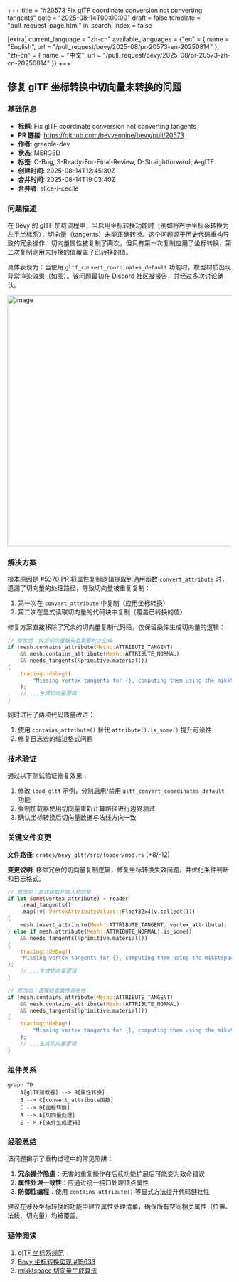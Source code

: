 +++
title = "#20573 Fix glTF coordinate conversion not converting tangents"
date = "2025-08-14T00:00:00"
draft = false
template = "pull_request_page.html"
in_search_index = false

[extra]
current_language = "zh-cn"
available_languages = {"en" = { name = "English", url = "/pull_request/bevy/2025-08/pr-20573-en-20250814" }, "zh-cn" = { name = "中文", url = "/pull_request/bevy/2025-08/pr-20573-zh-cn-20250814" }}
+++

## 修复 glTF 坐标转换中切向量未转换的问题

### 基础信息
- **标题**: Fix glTF coordinate conversion not converting tangents
- **PR 链接**: https://github.com/bevyengine/bevy/pull/20573
- **作者**: greeble-dev
- **状态**: MERGED
- **标签**: C-Bug, S-Ready-For-Final-Review, D-Straightforward, A-glTF
- **创建时间**: 2025-08-14T12:45:30Z
- **合并时间**: 2025-08-14T19:03:40Z
- **合并者**: alice-i-cecile

### 问题描述
在 Bevy 的 glTF 加载流程中，当启用坐标转换功能时（例如将右手坐标系转换为左手坐标系），切向量（tangents）未能正确转换。这个问题源于历史代码重构导致的冗余操作：切向量属性被复制了两次，但只有第一次复制应用了坐标转换，第二次复制则用未转换的值覆盖了已转换的值。

具体表现为：当使用 `gltf_convert_coordinates_default` 功能时，模型材质出现异常渲染效果（如图）。该问题最初在 Discord 社区被报告，并经过多次讨论确认。

<img width="995" height="565" alt="image" src="https://github.com/user-attachments/assets/20aada7a-39fe-4527-b257-c5efb4555aaf" />

### 解决方案
根本原因是 #5370 PR 将属性复制逻辑提取到通用函数 `convert_attribute` 时，遗漏了切向量的处理路径，导致切向量被重复复制：
1. 第一次在 `convert_attribute` 中复制（应用坐标转换）
2. 第二次在显式读取切向量的代码块中复制（覆盖已转换的值）

修复方案直接移除了冗余的切向量复制代码段，仅保留条件生成切向量的逻辑：
```rust
// 修改后：仅当切向量缺失且需要时才生成
if !mesh.contains_attribute(Mesh::ATTRIBUTE_TANGENT)
    && mesh.contains_attribute(Mesh::ATTRIBUTE_NORMAL)
    && needs_tangents(&primitive.material())
{
    tracing::debug!(
        "Missing vertex tangents for {}, computing them using the mikktspace algorithm. Consider using a tool such as Blender to pre-compute the tangents.", file_name
    );
    // ...生成切向量逻辑
}
```

同时进行了两项代码质量改进：
1. 使用 `contains_attribute()` 替代 `attribute().is_some()` 提升可读性
2. 修复日志宏的缩进格式问题

### 技术验证
通过以下测试验证修复效果：
1. 修改 `load_gltf` 示例，分别启用/禁用 `gltf_convert_coordinates_default` 功能
2. 强制加载器使用切向量重新计算路径进行边界测试
3. 确认坐标转换后切向量数据与法线方向一致

### 关键文件变更
**文件路径**: `crates/bevy_gltf/src/loader/mod.rs` (+8/-12)

**变更说明**:
移除冗余的切向量复制逻辑，修复坐标转换失效问题，并优化条件判断和日志格式。

```rust
// 修改前：显式读取并插入切向量
if let Some(vertex_attribute) = reader
    .read_tangents()
    .map(|v| VertexAttributeValues::Float32x4(v.collect()))
{
    mesh.insert_attribute(Mesh::ATTRIBUTE_TANGENT, vertex_attribute);
} else if mesh.attribute(Mesh::ATTRIBUTE_NORMAL).is_some()
    && needs_tangents(&primitive.material())
{
    tracing::debug!(
    "Missing vertex tangents for {}, computing them using the mikktspace algorithm. Consider using a tool such as Blender to pre-compute the tangents.", file_name
);
    // ...生成切向量逻辑
}

// 修改后：直接检查属性存在性
if !mesh.contains_attribute(Mesh::ATTRIBUTE_TANGENT)
    && mesh.contains_attribute(Mesh::ATTRIBUTE_NORMAL)
    && needs_tangents(&primitive.material())
{
    tracing::debug!(
        "Missing vertex tangents for {}, computing them using the mikktspace algorithm. Consider using a tool such as Blender to pre-compute the tangents.", file_name
    );
    // ...生成切向量逻辑
}
```

### 组件关系
```mermaid
graph TD
    A[glTF加载器] --> B[属性转换]
    B --> C[convert_attribute函数]
    C --> D[坐标转换]
    A --> E[切向量处理]
    E --> F[条件生成逻辑]
```

### 经验总结
该问题揭示了重构过程中的常见陷阱：
1. **冗余操作隐患**：无害的重复操作在后续功能扩展后可能变为致命错误
2. **属性处理一致性**：应通过统一接口处理顶点属性
3. **防御性编程**：使用 `contains_attribute()` 等显式方法提升代码健壮性

建议在涉及坐标转换的功能中建立属性处理清单，确保所有空间相关属性（位置、法线、切向量）均被覆盖。

### 延伸阅读
1. [glTF 坐标系规范](https://registry.khronos.org/glTF/specs/2.0/glTF-2.0.html#coordinate-system-and-units)
2. [Bevy 坐标转换实现 #19633](https://github.com/bevyengine/bevy/pull/19633)
3. [mikktspace 切向量生成算法](https://github.com/mmikk/mikktspace)